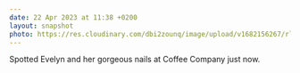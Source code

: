 ```yaml
---
date: 22 Apr 2023 at 11:38 +0200
layout: snapshot
photo: https://res.cloudinary.com/dbi2zounq/image/upload/v1682156267/rl86k0bvwg0knaadh0ho.jpg
---
```

Spotted Evelyn and her gorgeous nails at Coffee Company just now.
